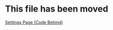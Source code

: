 # This file has been moved

[Settings Page (Code Behind)](https://github.com/microsoft/WindowsTemplateStudio/blob/release/docs/UWP/pages/settings-codebehind.vb.md)